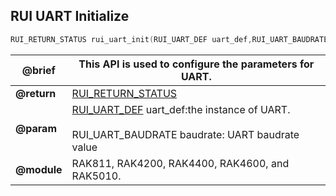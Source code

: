 ## RUI UART Initialize

```c
RUI_RETURN_STATUS rui_uart_init(RUI_UART_DEF uart_def,RUI_UART_BAUDRATE baudrate);
```

| **@brief**  | This API is used to configure the parameters for UART.                                                               |
| ----------- | -------------------------------------------------------------------------------------------------------------------- |
| **@return** | [RUI_RETURN_STATUS](../#rui-return-status)                                                                           |
| **@param**  | [RUI_UART_DEF](#rui-uart-def) uart_def:the instance of UART.<br><br> RUI_UART_BAUDRATE baudrate: UART baudrate value |
| **@module** | RAK811, RAK4200, RAK4400, RAK4600, and RAK5010.                                                                      |
